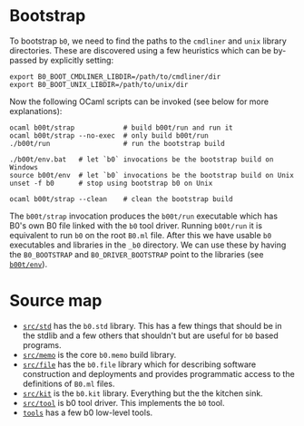 # Bootstrap

To bootstrap `b0`, we need to find the paths to the `cmdliner` and
`unix` library directories. These are discovered using a few heuristics 
which can be by-passed by explicitly setting:

    export B0_BOOT_CMDLINER_LIBDIR=/path/to/cmdliner/dir
    export B0_BOOT_UNIX_LIBDIR=/path/to/unix/dir

Now the following OCaml scripts can be invoked (see below for
more explanations):

    ocaml b00t/strap            # build b00t/run and run it
    ocaml b00t/strap --no-exec  # only build b00t/run
    ./b00t/run                  # run the bootstrap build

    ./b00t/env.bat   # let `b0` invocations be the bootstrap build on Windows
    source b00t/env  # let `b0` invocations be the bootstrap build on Unix
    unset -f b0      # stop using bootstrap b0 on Unix

    ocaml b00t/strap --clean    # clean the bootstrap build

The `b00t/strap` invocation produces the `b00t/run` executable which
has B0's own B0 file linked with the `b0` tool driver. Running
`b00t/run` it is equivalent to run `b0` on the root `B0.ml`
file. After this we have usable `b0` executables and libraries in the
`_b0` directory. We can use these by having the `B0_BOOTSTRAP` and 
`B0_DRIVER_BOOTSTRAP` point to the libraries (see [`b00t/env`](b00t/env)).

# Source map

* [`src/std`](src/std) has the `b0.std` library. This has a few things
  that should be in the stdlib and a few others that shouldn't but are
  useful for `b0` based programs.
* [`src/memo`](src/memo) is the core `b0.memo` build library.
* [`src/file`](src/file) has the `b0.file` library which for describing 
  software construction and deployments and provides programmatic access to 
  the definitions of `B0.ml` files.
* [`src/kit`](src/kit) is the `b0.kit` library. Everything but the 
  the kitchen sink.
* [`src/tool`](src/tool) is b0 tool driver. This implements the `b0` tool.
* [`tools`](tools) has a few b0 low-level tools. 

